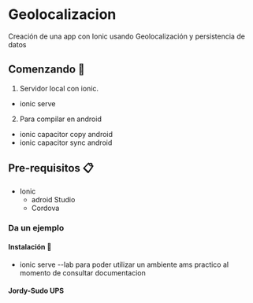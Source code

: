 # Geolocalizacion
Creación de una app con Ionic usando Geolocalización y persistencia de datos

## Comenzando 🚀

1. Servidor local con ionic.
 - ionic serve
 2. Para compilar en android 
  - ionic capacitor copy android
  - ionic capacitor sync android
  
## Pre-requisitos 📋
- Ionic
  - adroid Studio
   - Cordova
### Da un ejemplo
 #### Instalación 🔧
  - ionic serve --lab para poder utilizar un ambiente ams practico al momento de consultar documentacion
  

#### Jordy-Sudo UPS
